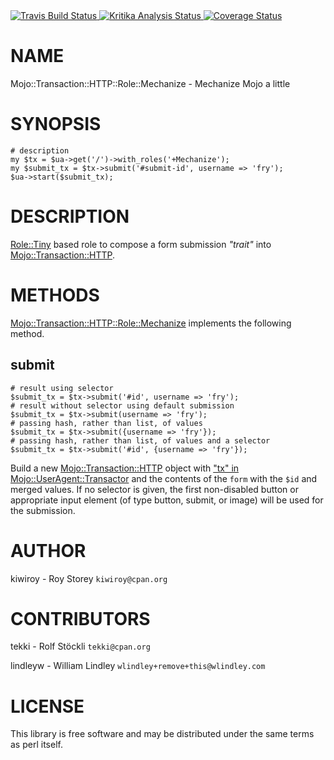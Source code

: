 <div>
    <a href="https://travis-ci.com/kiwiroy/mojo-transaction-http-role-mechanize">
      <img alt="Travis Build Status"
           src="https://travis-ci.com/kiwiroy/mojo-transaction-http-role-mechanize.svg?branch=master" />
    </a>
    <a href="https://kritika.io/users/kiwiroy/repos/7509235145731088/heads/master/">
      <img alt="Kritika Analysis Status"
           src="https://kritika.io/users/kiwiroy/repos/7509235145731088/heads/master/status.svg?type=score%2Bcoverage%2Bdeps" />
    </a>
    <a href="https://coveralls.io/github/kiwiroy/mojo-transaction-http-role-mechanize?branch=master">
      <img alt="Coverage Status"
           src="https://coveralls.io/repos/github/kiwiroy/mojo-transaction-http-role-mechanize/badge.svg?branch=master" />
    </a>
</div>

# NAME

Mojo::Transaction::HTTP::Role::Mechanize - Mechanize Mojo a little

# SYNOPSIS

    # description
    my $tx = $ua->get('/')->with_roles('+Mechanize');
    my $submit_tx = $tx->submit('#submit-id', username => 'fry');
    $ua->start($submit_tx);

# DESCRIPTION

[Role::Tiny](https://metacpan.org/pod/Role::Tiny) based role to compose a form submission _"trait"_ into
[Mojo::Transaction::HTTP](https://metacpan.org/pod/Mojo::Transaction::HTTP).

# METHODS

[Mojo::Transaction::HTTP::Role::Mechanize](https://metacpan.org/pod/Mojo::Transaction::HTTP::Role::Mechanize) implements the following method.

## submit

    # result using selector
    $submit_tx = $tx->submit('#id', username => 'fry');
    # result without selector using default submission
    $submit_tx = $tx->submit(username => 'fry');
    # passing hash, rather than list, of values
    $submit_tx = $tx->submit({username => 'fry'});
    # passing hash, rather than list, of values and a selector
    $submit_tx = $tx->submit('#id', {username => 'fry'});

Build a new [Mojo::Transaction::HTTP](https://metacpan.org/pod/Mojo::Transaction::HTTP) object with
["tx" in Mojo::UserAgent::Transactor](https://metacpan.org/pod/Mojo::UserAgent::Transactor#tx) and the contents of the `form` with the
`$id` and merged values.  If no selector is given, the first non-disabled
button or appropriate input element (of type button, submit, or image)
will be used for the submission.

# AUTHOR

kiwiroy - Roy Storey `kiwiroy@cpan.org`

# CONTRIBUTORS

tekki - Rolf Stöckli `tekki@cpan.org`

lindleyw - William Lindley `wlindley+remove+this@wlindley.com`

# LICENSE

This library is free software and may be distributed under the same terms as
perl itself.
